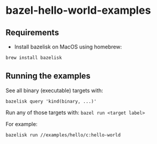 # bazel-hello-world-examples

## Requirements

* Install bazelisk on MacOS using homebrew:

`brew install bazelisk`

## Running the examples

See all binary (executable) targets with:

`bazelisk query 'kind(binary, ...)'`

Run any of those targets with: `bazel run <target label>`

For example:

`bazelisk run //examples/hello/c:hello-world`
